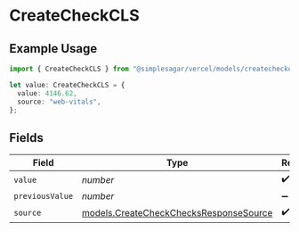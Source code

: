 # CreateCheckCLS

## Example Usage

```typescript
import { CreateCheckCLS } from "@simplesagar/vercel/models/createcheckop.js";

let value: CreateCheckCLS = {
  value: 4146.62,
  source: "web-vitals",
};
```

## Fields

| Field                                                                                  | Type                                                                                   | Required                                                                               | Description                                                                            |
| -------------------------------------------------------------------------------------- | -------------------------------------------------------------------------------------- | -------------------------------------------------------------------------------------- | -------------------------------------------------------------------------------------- |
| `value`                                                                                | *number*                                                                               | :heavy_check_mark:                                                                     | N/A                                                                                    |
| `previousValue`                                                                        | *number*                                                                               | :heavy_minus_sign:                                                                     | N/A                                                                                    |
| `source`                                                                               | [models.CreateCheckChecksResponseSource](../models/createcheckchecksresponsesource.md) | :heavy_check_mark:                                                                     | N/A                                                                                    |